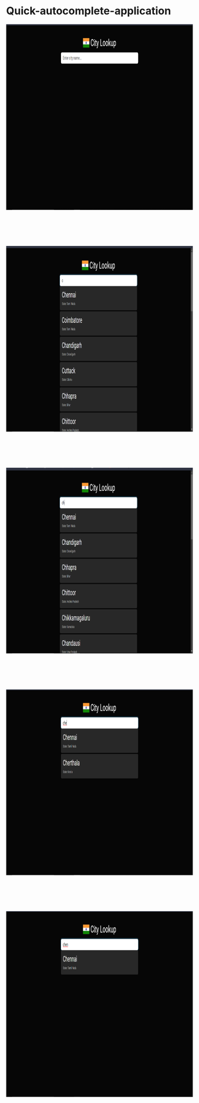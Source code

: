 # Quick-autocomplete-application

<img src="https://github.com/Malay-Chaudhari/Quick-autocomplete-application/blob/master/images/pic1.png" width=825px height=500px>
<pre>
<br>
<br>

<img src="https://github.com/Malay-Chaudhari/Quick-autocomplete-application/blob/master/images/pic2.png" width=825px height=500px>
<pre>
<br>
<br>

<img src="https://github.com/Malay-Chaudhari/Quick-autocomplete-application/blob/master/images/pic3.png" width=825px height=500px>
<pre>
<br>
<br>

<img src="https://github.com/Malay-Chaudhari/Quick-autocomplete-application/blob/master/images/pic4.png" width=825px height=500px>
<pre>
<br>
<br>

<img src="https://github.com/Malay-Chaudhari/Quick-autocomplete-application/blob/master/images/pic5.png" width=825px height=500px>
<pre>
<br>
<br>
